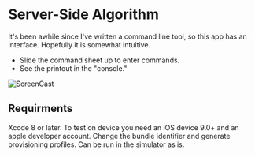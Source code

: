 # Server-Side Algorithm

It's been awhile since I've written a command line tool, so this app has an interface. Hopefully it is somewhat intuitive. 

- Slide the command sheet up to enter commands. 
- See the printout in the "console."

![ScreenCast](https://raw.githubusercontent.com/bgayman/Server-SideAlgorithm/master/ScreenCast.GIF)

## Requirments
Xcode 8 or later. To test on device you need an iOS device 9.0+ and an apple developer account. Change the bundle identifier and generate provisioning profiles. Can be run in the simulator as is.
